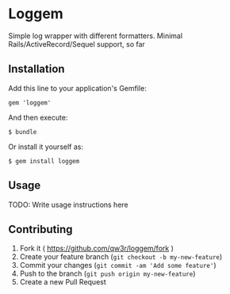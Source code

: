 # Loggem

Simple log wrapper with different formatters. Minimal Rails/ActiveRecord/Sequel support, so far

## Installation

Add this line to your application's Gemfile:

    gem 'loggem'

And then execute:

    $ bundle

Or install it yourself as:

    $ gem install loggem

## Usage

TODO: Write usage instructions here

## Contributing

1. Fork it ( https://github.com/qw3r/loggem/fork )
2. Create your feature branch (`git checkout -b my-new-feature`)
3. Commit your changes (`git commit -am 'Add some feature'`)
4. Push to the branch (`git push origin my-new-feature`)
5. Create a new Pull Request
